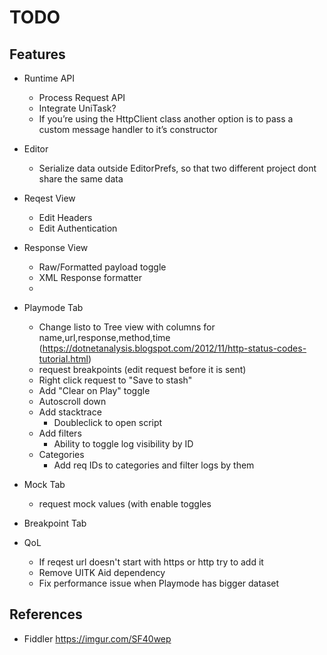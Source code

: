# TODO

## Features
- Runtime API
    - Process Request API
    - Integrate UniTask?
    - If you’re using the HttpClient class another option is to pass a custom message handler to it’s constructor

- Editor
    - Serialize data outside EditorPrefs, so that two different project dont share the same data

- Reqest View
    - Edit Headers
    - Edit Authentication

- Response View
    - Raw/Formatted payload toggle
    - XML Response formatter
    - 

- Playmode Tab
    - Change listo to Tree view with columns for name,url,response,method,time (https://dotnetanalysis.blogspot.com/2012/11/http-status-codes-tutorial.html)
    - request breakpoints (edit request before it is sent)
    - Right click request to "Save to stash"
    - Add "Clear on Play" toggle
    - Autoscroll down
    - Add stacktrace
        - Doubleclick to open script
    - Add filters
        - Ability to toggle log visibility by ID
    - Categories
        - Add req IDs to categories and filter logs by them

- Mock Tab
    - request mock values (with enable toggles

- Breakpoint Tab

- QoL
    - If reqest url doesn't start with https or http try to add it
    - Remove UITK Aid dependency
    - Fix performance issue when Playmode has bigger dataset

## References
- Fiddler https://imgur.com/SF40wep

